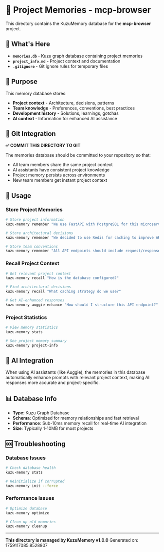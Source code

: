 # 🧠 Project Memories - mcp-browser

This directory contains the KuzuMemory database for the **mcp-browser** project.

## 📁 What's Here

- **`memories.db`** - Kuzu graph database containing project memories
- **`project_info.md`** - Project context and documentation
- **`.gitignore`** - Git ignore rules for temporary files

## 🎯 Purpose

This memory database stores:
- **Project context** - Architecture, decisions, patterns
- **Team knowledge** - Preferences, conventions, best practices
- **Development history** - Solutions, learnings, gotchas
- **AI context** - Information for enhanced AI assistance

## 🔄 Git Integration

**✅ COMMIT THIS DIRECTORY TO GIT**

The memories database should be committed to your repository so that:
- All team members share the same project context
- AI assistants have consistent project knowledge
- Project memory persists across environments
- New team members get instant project context

## 🚀 Usage

### Store Project Memories
```bash
# Store project information
kuzu-memory remember "We use FastAPI with PostgreSQL for this microservice"

# Store architectural decisions
kuzu-memory remember "We decided to use Redis for caching to improve API response times"

# Store team conventions
kuzu-memory remember "All API endpoints should include request/response examples in docstrings"
```

### Recall Project Context
```bash
# Get relevant project context
kuzu-memory recall "How is the database configured?"

# Find architectural decisions
kuzu-memory recall "What caching strategy do we use?"

# Get AI-enhanced responses
kuzu-memory auggie enhance "How should I structure this API endpoint?"
```

### Project Statistics
```bash
# View memory statistics
kuzu-memory stats

# See project memory summary
kuzu-memory project-info
```

## 🤖 AI Integration

When using AI assistants (like Auggie), the memories in this database automatically enhance prompts with relevant project context, making AI responses more accurate and project-specific.

## 📊 Database Info

- **Type**: Kuzu Graph Database
- **Schema**: Optimized for memory relationships and fast retrieval
- **Performance**: Sub-10ms memory recall for real-time AI integration
- **Size**: Typically 1-10MB for most projects

## 🆘 Troubleshooting

### Database Issues
```bash
# Check database health
kuzu-memory stats

# Reinitialize if corrupted
kuzu-memory init --force
```

### Performance Issues
```bash
# Optimize database
kuzu-memory optimize

# Clean up old memories
kuzu-memory cleanup
```

---

**This directory is managed by KuzuMemory v1.0.0**
Generated on: 1759117085.8528807
